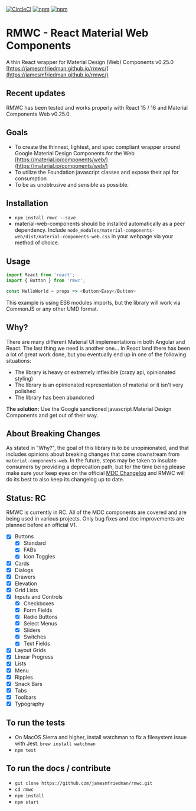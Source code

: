 [![CircleCI](https://circleci.com/gh/jamesmfriedman/rmwc/tree/master.svg?style=shield)](https://circleci.com/gh/jamesmfriedman/rmwc/tree/master) [![npm](https://img.shields.io/npm/v/rmwc.svg)]() [![npm](https://img.shields.io/npm/l/rmwc.svg)]()

# RMWC - React Material Web Components
A thin React wrapper for Material Design (Web) Components v0.25.0
[https://jamesmfriedman.github.io/rmwc/](https://jamesmfriedman.github.io/rmwc/)


## Recent updates
RMWC has been tested and works properly with React 15 / 16 and Material Components Web v0.25.0.

## Goals
- To create the thinnest, lightest, and spec compliant wrapper around Google Material Design Components for the Web [https://material.io/components/web/](https://material.io/components/web/)
- To utilize the Foundation javascript classes and expose their api for consumption
- To be as unobtrusive and sensible as possible.

## Installation
- `npm install rmwc --save`
- material-web-components should be installed automatically as a peer    dependency. Include `node_modules/material-components-web/dist/material-components-web.css` in your webpage via your method of choice.

## Usage
```javascript
import React from 'react';
import { Button } from 'rmwc';

const HelloWorld = props => <Button>Easy</Button>
```
This example is using ES6 modules imports, but the library will work via CommonJS or any other UMD format.


## Why?
There are many different Material UI implementations in both Angular and React. The last thing we need is another one... In React land there has been a lot of great work done, but you eventually end up in one of the following situations:
 - The library is heavy or extremely inflexible (crazy api, opinionated styling)
 - The library is an opinionated representation of material or it isn't very polished
 - The library has been abandoned
 
**The solution:** Use the Google sanctioned javascript Material Design Components and get out of their way.

## About Breaking Changes
As stated in "Why?", the goal of this library is to be unopinionated, and that includes opinions about breaking changes that come downstream from `material-components-web`. In the future, steps may be taken to insulate consumers by providing a deprecation path, but for the time being please make sure your keep eyes on the official [MDC Changelog](https://github.com/material-components/material-components-web/blob/master/CHANGELOG.md) and RMWC will do its best to also keep its changelog up to date.

## Status: RC
RMWC is currently in RC. All of the MDC components are covered and are being used in various projects. Only bug fixes and doc improvements are planned before an official V1.

- [x] Buttons
  - [x] Standard
  - [x] FABs
  - [x] Icon Toggles
- [x] Cards
- [x] Dialogs
- [x] Drawers
- [x] Elevation
- [x] Grid Lists
- [x] Inputs and Controls
  - [x] Checkboxes
  - [x] Form Fields
  - [x] Radio Buttons
  - [x] Select Menus
  - [x] Sliders
  - [x] Switches
  - [x] Text Fields
- [x] Layout Grids
- [x] Linear Progress
- [x] Lists
- [x] Menu
- [x] Ripples
- [x] Snack Bars
- [x] Tabs
- [x] Toolbars
- [x] Typography

## To run the tests
- On MacOS Sierra and higher, install watchman to fix a filesystem issue with Jest.  `brew install watchman`
- `npm test`

## To run the docs / contribute
- `git clone https://github.com/jamesmfriedman/rmwc.git`
- `cd rmwc`
- `npm install`
- `npm start`

